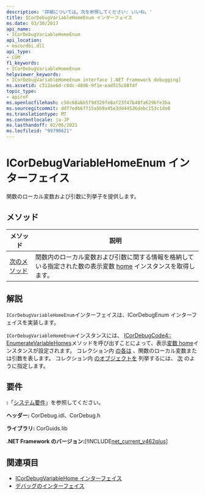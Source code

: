 ```yaml
---
description: '詳細については、次を参照してください: いいね。'
title: ICorDebugVariableHomeEnum インターフェイス
ms.date: 03/30/2017
api_name:
- ICorDebugVariableHomeEnum
api_location:
- mscordbi.dll
api_type:
- COM
f1_keywords:
- ICorDebugVariableHomeEnum
helpviewer_keywords:
- ICorDebugVariableHomeEnum interface [.NET Framework debugging]
ms.assetid: c312ae6d-c8dc-48d6-9f1e-ead515c88fdf
topic_type:
- apiref
ms.openlocfilehash: c56c68a6b5f9d329fe8af23f47b40fa629bfe3ba
ms.sourcegitcommit: ddf7edb67715a5b9a45e3dd44536dabc153c1de0
ms.translationtype: MT
ms.contentlocale: ja-JP
ms.lasthandoff: 02/06/2021
ms.locfileid: "99790621"
---
```

# <a name="icordebugvariablehomeenum-interface"></a>ICorDebugVariableHomeEnum インターフェイス

関数のローカル変数および引数に列挙子を提供します。  
  
## <a name="methods"></a>メソッド  
  
|メソッド|説明|  
|------------|-----------------|  
|[次のメソッド](icordebugvariablehomeenum-next-method.md)|関数内のローカル変数および引数に関する情報を格納している指定された数の表示変数 [home](icordebugvariablehome-interface.md) インスタンスを取得します。|  
  
## <a name="remarks"></a>解説  

 `ICorDebugVariableHomeEnum`インターフェイスは、ICorDebugEnum インターフェイスを実装します。  
  
 `ICorDebugVariableHomeEnum`インスタンスには、 [ICorDebugCode4:: EnumerateVariableHomes](icordebugcode4-enumeratevariablehomes-method.md)メソッドを呼び出すことによって、表示[変数 home](icordebugvariablehome-interface.md)インスタンスが設定されます。 コレクション内 [の各は](icordebugvariablehome-interface.md) 、関数のローカル変数または引数を表します。 コレクション内  [のオブジェクトを](icordebugvariablehome-interface.md) 列挙するには、 [次](icordebugvariablehomeenum-next-method.md) のように指定します。  
  
## <a name="requirements"></a>要件  

 **:**「[システム要件](../../get-started/system-requirements.md)」を参照してください。  
  
 **ヘッダー:** CorDebug.idl、CorDebug.h  
  
 **ライブラリ:** CorGuids.lib  
  
 **.NET Framework のバージョン:**[!INCLUDE[net_current_v462plus](../../../../includes/net-current-v462plus-md.md)]  
  
## <a name="see-also"></a>関連項目

- [ICorDebugVariableHome インターフェイス](icordebugvariablehome-interface.md)
- [デバッグのインターフェイス](debugging-interfaces.md)
